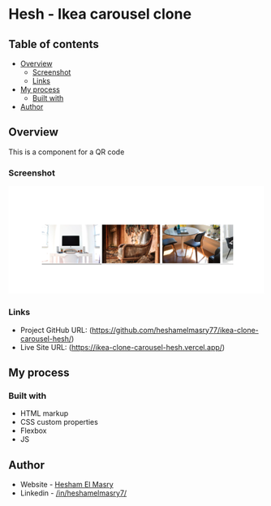 # Hesh - Ikea carousel clone 

## Table of contents

- [Overview](#overview)
  - [Screenshot](#screenshot)
  - [Links](#links)
- [My process](#my-process)
  - [Built with](#built-with)
- [Author](#author)


## Overview
This is a component for a QR code

### Screenshot

![](./screenshot.png)


### Links

- Project GitHub URL: (https://github.com/heshamelmasry77/ikea-clone-carousel-hesh/)
- Live Site URL: (https://ikea-clone-carousel-hesh.vercel.app/)

## My process

### Built with

- HTML markup
- CSS custom properties
- Flexbox
- JS


## Author

- Website - [Hesham El Masry](https://github.com/heshamelmasry77)
- Linkedin - [/in/heshamelmasry7/](https://www.linkedin.com/in/heshamelmasry7/)
